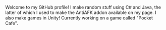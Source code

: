 Welcome to my GitHub profile! I make random stuff using C# and Java, the latter of which I used to make the AntiAFK addon available on my page.
I also make games in Unity! Currently working on a game called "Pocket Cafe".
